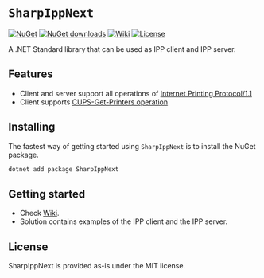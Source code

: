 # `SharpIppNext`

[![NuGet](https://img.shields.io/nuget/v/SharpIppNext.svg)](https://www.nuget.org/packages/SharpIppNext)
[![NuGet downloads](https://img.shields.io/nuget/dt/SharpIppNext.svg)](https://www.nuget.org/packages/SharpIppNext)
[![Wiki](https://img.shields.io/badge/Docs-GitHub%20Wiki-green)](https://github.com/danielklecha/SharpIppNext/wiki)
[![License](https://img.shields.io/badge/license-MIT-green.svg)](https://github.com/danielklecha/SharpIppNext/blob/master/LICENSE.txt)

A .NET Standard library that can be used as IPP client and IPP server.

## Features

- Client and server support all operations of [Internet Printing Protocol/1.1](https://tools.ietf.org/html/rfc2911)
- Client supports [CUPS-Get-Printers operation](http://www.cups.org/doc/spec-ipp.html#CUPS_GET_PRINTERS)

## Installing

The fastest way of getting started using `SharpIppNext` is to install the NuGet package.

```csharp
dotnet add package SharpIppNext
```

## Getting started

- Check [Wiki](https://github.com/danielklecha/SharpIppNext/wiki). 
- Solution contains examples of the IPP client and the IPP server.


## License

SharpIppNext is provided as-is under the MIT license.